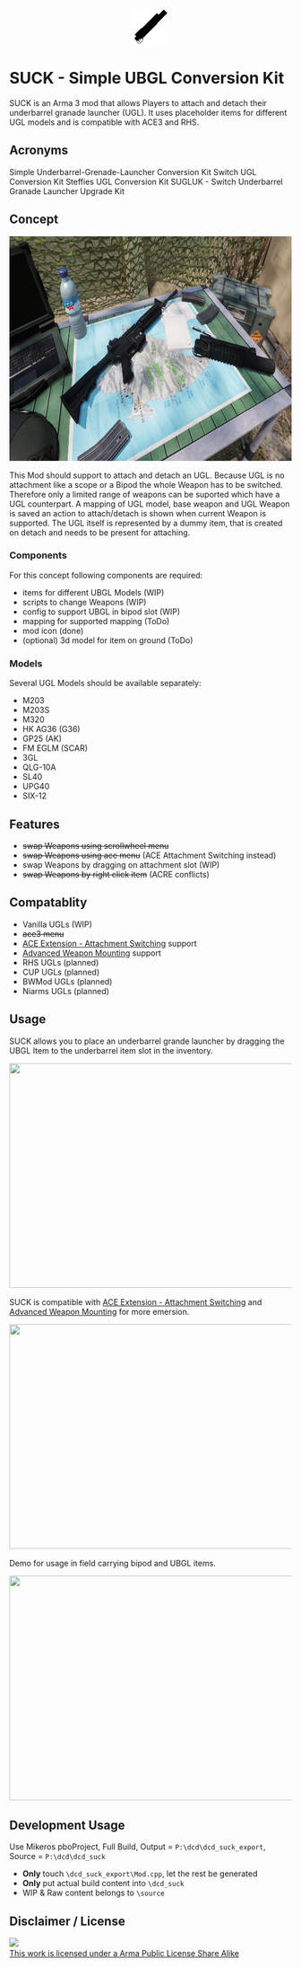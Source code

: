 <p align="center"><img width="64" height="64" src="source/images/icon_64p_blk.png">

<p align="left">

# SUCK - Simple UBGL Conversion Kit

SUCK is an Arma 3 mod that allows Players to attach and detach their underbarrel granade launcher (UGL).
It uses placeholder items for different UGL models and is compatible with ACE3 and RHS.

## Acronyms

Simple Underbarrel-Grenade-Launcher Conversion Kit
Switch UGL Conversion Kit
Steffies UGL Conversion Kit
SUGLUK - Switch Underbarrel Granade Launcher Upgrade Kit

## Concept

<p align="center"><img width="800" height="400" src="source/images/suck_picture_2048x1024.png">

<p align="left">

This Mod should support to attach and detach an UGL.
Because UGL is no attachment like a scope or a Bipod the whole Weapon has to be switched.
Therefore only a limited range of weapons can be suported which have a UGL counterpart.
A mapping of UGL model, base weapon and UGL Weapon is saved an action to attach/detach is shown when current Weapon is supported.
The UGL itself is represented by a dummy item, that is created on detach and needs to be present for attaching.

### Components

For this concept following components are required:

- items for different UBGL Models (WIP)
- scripts to change Weapons (WIP)
- config to support UBGL in bipod slot (WIP)
- mapping for supported mapping (ToDo)
- mod icon (done)
- (optional) 3d model for item on ground (ToDo)

### Models

Several UGL Models should be available separately:
- M203
- M203S
- M320
- HK AG36 (G36)
- GP25 (AK)
- FM EGLM (SCAR)
- 3GL
- QLG-10A
- SL40
- UPG40
- SIX-12


## Features

- ~~swap Weapons using scrollwheel menu~~
- ~~swap Weapons using ace menu~~ (ACE Attachment Switching instead)
- swap Weapons by dragging on attachment slot (WIP)
- ~~swap Weapons by right click item~~ (ACRE conflicts)

## Compatablity

- Vanilla UGLs (WIP)
- ~~ace3 menu~~
- [ACE Extension - Attachment Switching](https://steamcommunity.com/sharedfiles/filedetails/?id=1374639840&searchtext=attachments) support
- [Advanced Weapon Mounting](https://steamcommunity.com/sharedfiles/filedetails/?id=1378046829&searchtext=attachments) support
- RHS UGLs (planned)
- CUP UGLs (planned)
- BWMod UGLs (planned)
- Niarms UGLs (planned)


## Usage

SUCK allows you to place an underbarrel grande launcher by dragging the UBGL Item to the underbarrel item slot in the inventory.

<p align="center"><img width="955" height="400" src="source/images/dcd_suck_usage_400p_hq.gif">

<p align="left">

SUCK is compatible with [ACE Extension - Attachment Switching](https://steamcommunity.com/sharedfiles/filedetails/?id=1374639840&searchtext=attachments) and
[Advanced Weapon Mounting](https://steamcommunity.com/sharedfiles/filedetails/?id=1378046829&searchtext=attachments) for more emersion.

<p align="center"><img width="955" height="400" src="source/images/dcd_suck_usage_ace_ams_400p_hq.gif">

<p align="left">

Demo for usage in field carrying bipod and UBGL items.

<p align="center"><img width="955" height="400" src="source/images/dcd_suck_demo_cas_400p.gif">

<p align="left">

## Development Usage

Use Mikeros pboProject, Full Build, Output = `P:\dcd\dcd_suck_export`, Source = `P:\dcd\dcd_suck`

- **Only** touch `\dcd_suck_export\Mod.cpp`, let the rest be generated
- **Only** put actual build content into `\dcd_suck`
- WIP & Raw content belongs to `\source`

## Disclaimer / License

<a rel="license" href="http://www.bistudio.com/licenses/arma-public-license-share-alike" target="_blank" >
 <img src="http://www.bistudio.com/license-icons/small/APL-SA.png" >
 <br>
 This work is licensed under a Arma Public License Share Alike
</a>
